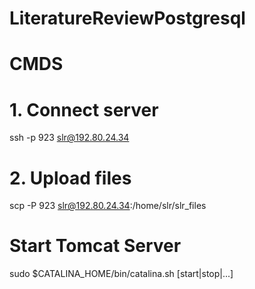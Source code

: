 # LiteratureReviewPostgresql

# CMDS

# 1. Connect server 
  ssh -p 923 slr@192.80.24.34
# 2. Upload files
  scp -P 923 slr@192.80.24.34:/home/slr/slr_files
# Start Tomcat Server
 sudo $CATALINA_HOME/bin/catalina.sh [start|stop|...]
